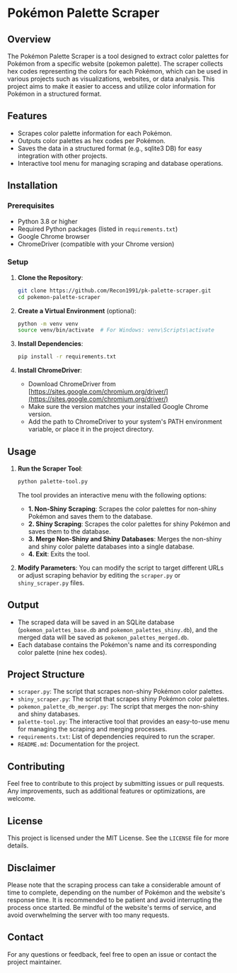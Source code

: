 # Pokémon Palette Scraper

## Overview
The Pokémon Palette Scraper is a tool designed to extract color palettes for Pokémon from a specific website (pokemon palette). The scraper collects hex codes representing the colors for each Pokémon, which can be used in various projects such as visualizations, websites, or data analysis. This project aims to make it easier to access and utilize color information for Pokémon in a structured format.

## Features
- Scrapes color palette information for each Pokémon.
- Outputs color palettes as hex codes per Pokémon.
- Saves the data in a structured format (e.g., sqlite3 DB) for easy integration with other projects.
- Interactive tool menu for managing scraping and database operations.

## Installation

### Prerequisites
- Python 3.8 or higher
- Required Python packages (listed in `requirements.txt`)
- Google Chrome browser
- ChromeDriver (compatible with your Chrome version)

### Setup
1. **Clone the Repository**:
   ```bash
   git clone https://github.com/Recon1991/pk-palette-scraper.git
   cd pokemon-palette-scraper
   ```

2. **Create a Virtual Environment** (optional):
   ```bash
   python -m venv venv
   source venv/bin/activate  # For Windows: venv\Scripts\activate
   ```

3. **Install Dependencies**:
   ```bash
   pip install -r requirements.txt
   ```
   
4. **Install ChromeDriver**:
   - Download ChromeDriver from [https://sites.google.com/chromium.org/driver/](https://sites.google.com/chromium.org/driver/)
   - Make sure the version matches your installed Google Chrome version.
   - Add the path to ChromeDriver to your system's PATH environment variable, or place it in the project directory.

## Usage

1. **Run the Scraper Tool**:
   ```bash
   python palette-tool.py
   ```

   The tool provides an interactive menu with the following options:
   
   - **1. Non-Shiny Scraping**: Scrapes the color palettes for non-shiny Pokémon and saves them to the database.
   - **2. Shiny Scraping**: Scrapes the color palettes for shiny Pokémon and saves them to the database.
   - **3. Merge Non-Shiny and Shiny Databases**: Merges the non-shiny and shiny color palette databases into a single database.
   - **4. Exit**: Exits the tool.

2. **Modify Parameters**:
   You can modify the script to target different URLs or adjust scraping behavior by editing the `scraper.py` or `shiny_scraper.py` files.

## Output
- The scraped data will be saved in an SQLite database (`pokemon_palettes_base.db` and `pokemon_palettes_shiny.db`), and the merged data will be saved as `pokemon_palettes_merged.db`.
- Each database contains the Pokémon's name and its corresponding color palette (nine hex codes).

## Project Structure
- `scraper.py`: The script that scrapes non-shiny Pokémon color palettes.
- `shiny_scraper.py`: The script that scrapes shiny Pokémon color palettes.
- `pokemon_palette_db_merger.py`: The script that merges the non-shiny and shiny databases.
- `palette-tool.py`: The interactive tool that provides an easy-to-use menu for managing the scraping and merging processes.
- `requirements.txt`: List of dependencies required to run the scraper.
- `README.md`: Documentation for the project.

## Contributing
Feel free to contribute to this project by submitting issues or pull requests. Any improvements, such as additional features or optimizations, are welcome.

## License
This project is licensed under the MIT License. See the `LICENSE` file for more details.

## Disclaimer
Please note that the scraping process can take a considerable amount of time to complete, depending on the number of Pokémon and the website's response time. It is recommended to be patient and avoid interrupting the process once started.
 Be mindful of the website's terms of service, and avoid overwhelming the server with too many requests.

## Contact
For any questions or feedback, feel free to open an issue or contact the project maintainer.
